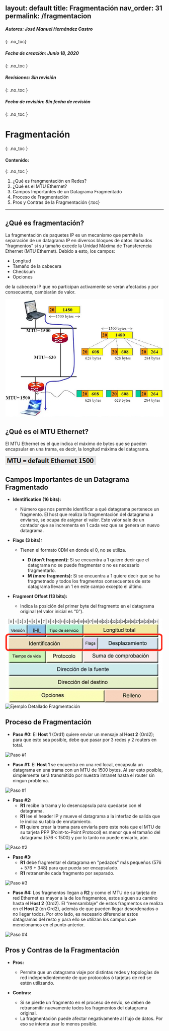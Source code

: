 layout: default
title: Fragmentación
nav_order: 31
permalink: /fragmentacion
---
##### **Autores: José Manuel Hernández Castro**
{: .no_toc}

##### **Fecha de creación: Junio 18, 2020**
{: .no_toc }

##### **Revisiones: Sin revisión** 
{: .no_toc }

##### **Fecha de revisión: Sin fecha de revisión** 
{: .no_toc }

# Fragmentación
{: .no_toc }

#### Contenido:
{: .no_toc }

1. ¿Qué es frangmentación en Redes?
2. ¿Qué es el MTU Ethernet?
3. Campos Importantes de un Datagrama Fragmentado
4. Proceso de Fragmentación
5. Pros y Contras de la Fragmentación
{:toc}

---

## ¿Qué es fragmentación?
La fragmentación de paquetes IP es un mecanismo que permite la separación de un datagrama IP en diversos bloques de datos llamados "fragmentos" si su tamaño excede la Unidad Máxima de Transferencia Ethernet (MTU Ethernet). Debido a esto, los campos:

+ Longitud
+ Tamaño de la cabecera
+ Checksum
+ Opciones

de la cabecera IP que no participan activamente se verán afectados y por consecuente, cambiarán de valor.

![Ejemplo Fragmentación](EjFrag.jpg)

## ¿Qué es el MTU Ethernet?
El MTU Ethernet es el que indica el máximo de bytes que se pueden encapsular en una trama, es decir, la longitud máxima del datagrama.

![MTU Ethernet](MTU.png)

## Campos Importantes de un Datagrama Fragmentado

+ **Identification (16 bits):**
  - Número que nos permite identificar a qué datagrama pertenece un fragmento. El host que realiza la fragmentación del datagrama a enviarse, se ocupa de asignar el valor. Este valor sale de un contador que se incrementa en 1 cada vez que se genera un nuevo datagrama.

+ **Flags (3 bits):**
  - Tienen el formato 0DM en donde el 0, no se utiliza.

    * **D (don’t fragment):** Si se encuentra a 1 quiere decir que el datagrama no se puede fragmentar o no es necesario fragmentarlo.
    * **M (more fragments):** Si se encuentra a 1 quiere decir que se ha fragmetnado y todos los fragmentos consecuentes de este datagrama llevan un 1 en este campo excepto el último.

+ **Fragment Offset (13 bits):**
  - Indica la posición del primer byte del fragmento en el datagrama original (el valor inicial es “0”).

![Campos Importantes de un DT Fragmentado](DtFrag.png)
![Ejemplo Detallado Fragmentación](ExplicaciónFrag.png)

## Proceso de Fragmentación

+ **Paso #0:** El **Host 1** (Ord1) quiere enviar un mensaje al **Host 2** (Ord2); para que esto sea posible, debe que pasar por 3 redes y 2 routers en total.

![Paso #1](Topología_0.png)

+ **Paso #1:** El **Host 1** se encuentra en una red local, encapsula un datagrama en una trama con un MTU de 1500 bytes. Al ser esto posible, simplemente será transmitido por nuestra intranet hasta el router sin ningun problema.

![Paso #1](Topología_1.png)

+ **Paso #2:**
  - **R1** recibe la trama y lo desencapsula para quedarse con el datagrama.
  - **R1** lee  el header IP y mueve el datagrama a la interfaz de salida que le indica su tabla de enrutamiento.
  - **R1** quiere crear la trama para enviarla pero este nota que el MTU de su tarjeta PPP (Point-to-Point Protocol) es menor que el tamaño del datagrama (576 < 1500) y por lo tanto no puede enviarlo, aún.

![Paso #2](Topología_2.png)

+ **Paso #3:**
  - **R1** debe fragmentar el datagrama en "pedazos" más pequeños (576 + 576 + 348) para que pueda ser encapsulado.
  - **R1** retransmite cada fragmento por separado.

![Paso #3](Topología_3.png)

+ **Paso #4:** Los fragmentos llegan a **R2** y como el MTU de su tarjeta de red Ethernet es mayor a la de los fragmentos, estos siguen su camino hasta el **Host 2** (Ord2). El “reensamblaje” de estos fragmentos se realiza en el **Host 2** (en Ord2), además de que pueden llegar desordenados o no llegar todos. Por otro lado, es necesario diferenciar estos datagramas del resto y para ello se utilizan los campos que mencionamos en el punto anterior.

![Paso #4](Topología_4.png)

## Pros y Contras de la Fragmentación

+ **Pros:**
  - Permite que un datagrama viaje por distintas redes y topologías de red independientemente de que protocolos ó tarjetas de red se estén utilizando.

+ **Contras:**
  - Si se pierde un fragmento en el proceso de envío, se deben de retransmitir nuevamente todos los fragmentos del datagrama original.
  - La fragmentación puede afectar negativamente al flujo de datos. Por eso se intenta usar lo menos posible.